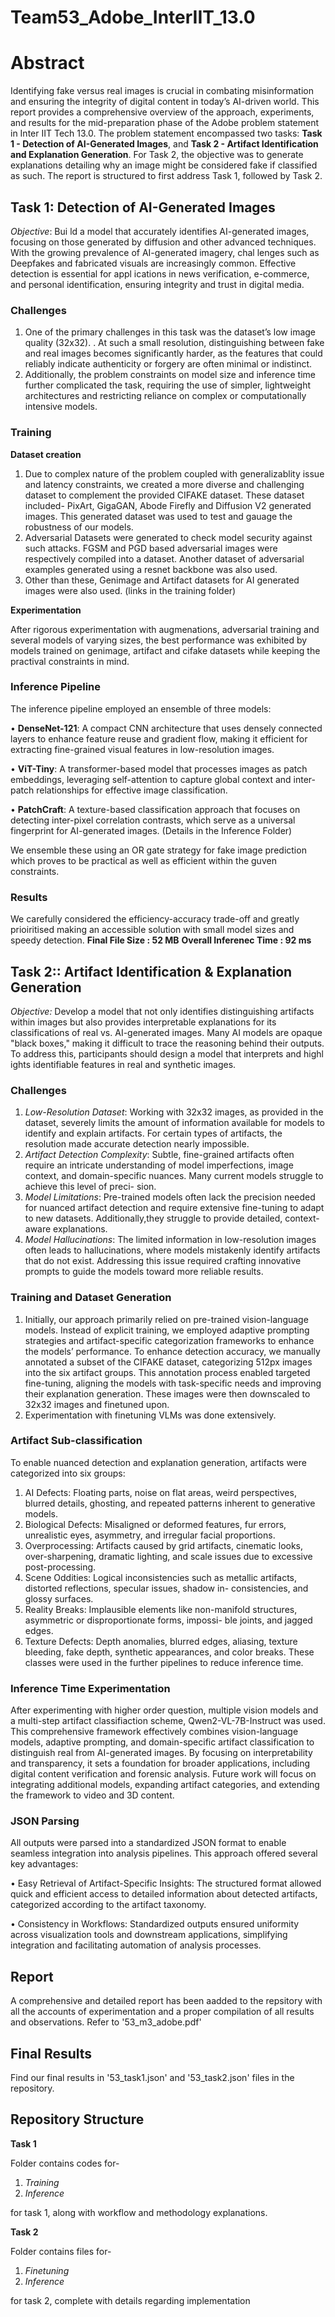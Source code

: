 # Team53_Adobe_InterIIT_13.0

# **Abstract**

Identifying fake versus real images is crucial in combating misinformation and ensuring the integrity of digital content in today’s
AI-driven world. This report provides a comprehensive overview of the approach, experiments, and results for the mid-preparation phase of the Adobe problem statement in Inter IIT Tech 13.0. The problem statement encompassed two tasks:
**Task 1 - Detection of AI-Generated Images**, and **Task 2 - Artifact Identification and Explanation Generation**. For Task 2, the objective was to generate explanations detailing why an image might be considered fake if classified as such. The report is structured to first address Task 1, followed by Task 2.


## **Task 1: Detection of AI-Generated Images**

*Objective*:
Bui ld a model that accurately identifies AI-generated images, focusing on those generated by diffusion and other advanced techniques. With the growing prevalence of AI-generated imagery, chal lenges such as Deepfakes and fabricated visuals are increasingly common. Effective detection is essential for appl ications in news verification, e-commerce, and personal identification, ensuring integrity and trust in digital media.

### **Challenges**

1. One of the primary challenges in this task was the dataset’s low image quality (32x32). . At such a small resolution, distinguishing between fake and real images becomes significantly harder, as the features that could reliably indicate authenticity or forgery are often minimal or indistinct.
2. Additionally, the problem constraints on model size and inference time further complicated the task, requiring the use of simpler, lightweight architectures and restricting reliance on complex or computationally intensive models.

### **Training**

**Dataset creation**

1. Due to complex nature of the problem coupled with generalizablity issue and latency constraints, we created a more diverse and challenging dataset to complement the provided CIFAKE dataset. These dataset included- PixArt, GigaGAN, Abode Firefly and Diffusion V2 generated images.
This generated dataset was used to test and gauage the robustness of our models.
2. Adversarial Datasets were generated to check model security against such attacks. FGSM and PGD based adversarial images were respectively compiled into a dataset. Another dataset of adversarial examples generated using a resnet backbone was also used.
3. Other than these, Genimage and Artifact datasets for AI generated images were also used. (links in the training folder)

**Experimentation**

After rigorous experimentation with augmenations, adversarial training and several models of varying sizes, the best performance was exhibited by models trained on genimage, artifact and cifake datasets while keeping the practival constraints in mind.


### **Inference Pipeline**

The inference pipeline employed an ensemble of three models:

• **DenseNet-121**: A compact CNN architecture that uses densely connected layers to enhance feature reuse and gradient flow, making it efficient for extracting fine-grained visual features in low-resolution images.

• **ViT-Tiny**: A transformer-based model that processes images as patch embeddings, leveraging self-attention to capture global context and inter-patch relationships for effective image classification.

• **PatchCraft**: A texture-based classification approach that focuses on detecting inter-pixel correlation contrasts, which serve as a universal fingerprint for AI-generated images.
(Details in the Inference Folder)

We ensemble these using an OR gate strategy for fake image prediction which proves to be practical as well as efficient within the guven constraints.

### Results

We carefully considered the efficiency-accuracy trade-off and greatly prioiritised making an accessible solution with small model sizes and speedy detection.
**Final File Size : 52 MB**
**Overall Inferenec Time : 92 ms**

## **Task 2:: Artifact Identification & Explanation Generation**

*Objective:*
Develop a model that not only identifies distinguishing artifacts within images but also provides interpretable explanations for its classifications of real vs. AI-generated images. Many AI models are opaque "black boxes," making it difficult to trace the reasoning behind their outputs. To address this, participants should design a model that interprets and highl ights identifiable features in real and synthetic images.

### **Challenges**

1. *Low-Resolution Dataset*: Working with 32x32 images, as provided in the dataset, severely limits the amount of information available for models to identify and explain artifacts. For certain types of artifacts, the resolution made accurate detection nearly impossible.
2. *Artifact Detection Complexity*: Subtle, fine-grained artifacts often require an intricate understanding of model imperfections, image context, and domain-specific nuances. Many current models struggle to achieve this level of preci-
sion.
3. *Model Limitations*: Pre-trained models often lack the precision needed for nuanced artifact detection and require extensive fine-tuning to adapt to new datasets. Additionally,they struggle to provide detailed, context-aware explanations.
4. *Model Hallucinations*: The limited information in low-resolution images often leads to hallucinations, where models mistakenly identify artifacts that do not exist. Addressing this issue required crafting innovative prompts to guide the models toward more reliable results.

### **Training and Dataset Generation**

1. Initially, our approach primarily relied on pre-trained vision-language models. Instead of explicit training, we employed adaptive prompting strategies and artifact-specific categorization frameworks to enhance the models’ performance. To enhance detection accuracy, we manually annotated a subset of the CIFAKE dataset, categorizing
512px images into the six artifact groups. This annotation process enabled targeted fine-tuning, aligning the models with task-specific needs and improving their explanation generation. These images were then downscaled to 32x32 images and finetuned upon.
2. Experimentation with finetuning VLMs was done extensively.

### **Artifact Sub-classification**

To enable nuanced detection and explanation generation, artifacts were categorized into six groups:
1. AI Defects: Floating parts, noise on flat areas, weird perspectives, blurred details, ghosting, and repeated patterns
inherent to generative models.
2. Biological Defects: Misaligned or deformed features, fur errors, unrealistic eyes, asymmetry, and irregular facial
proportions.
3. Overprocessing: Artifacts caused by grid artifacts, cinematic looks, over-sharpening, dramatic lighting, and scale
issues due to excessive post-processing.
4. Scene Oddities: Logical inconsistencies such as metallic artifacts, distorted reflections, specular issues, shadow in-
consistencies, and glossy surfaces.
5. Reality Breaks: Implausible elements like non-manifold structures, asymmetric or disproportionate forms, impossi-
ble joints, and jagged edges.
6. Texture Defects: Depth anomalies, blurred edges, aliasing, texture bleeding, fake depth, synthetic appearances, and
color breaks.
These classes were used in the further pipelines to reduce inference time.

### **Inference Time Experimentation**

After experimenting with higher order question, multiple vision models and a multi-step artifact classifiaction scheme, Qwen2-VL-7B-Instruct was used. 
This comprehensive framework effectively combines vision-language models, adaptive prompting, and domain-specific artifact classification to distinguish real from AI-generated images. By focusing on interpretability and transparency, it sets a foundation for broader applications, including digital content verification and forensic
analysis. Future work will focus on integrating additional models, expanding artifact categories, and extending the framework to video and 3D content.

### **JSON Parsing**

All outputs were parsed into a standardized JSON format to enable seamless integration into analysis pipelines. This approach offered several key advantages:

• Easy Retrieval of Artifact-Specific Insights: The structured format allowed quick and efficient access to detailed
information about detected artifacts, categorized according
to the artifact taxonomy.

• Consistency in Workflows: Standardized outputs ensured uniformity across visualization tools and downstream
applications, simplifying integration and facilitating automation of analysis processes.


## Report 
A comprehensive and detailed report has been aadded to the repsitory with all the accounts of experimentation and a proper compilation of all results and observations. Refer to '53_m3_adobe.pdf'

## Final Results
Find our final results in '53_task1.json' and '53_task2.json' files in the repository.

## Repository Structure

**Task 1**

Folder contains codes for-

1. *Training*
2. *Inference*

for task 1, along with workflow and methodology explanations.

**Task 2**

Folder contains files for-

1. *Finetuning*
2. *Inference*

for task 2, complete with details regarding implementation









